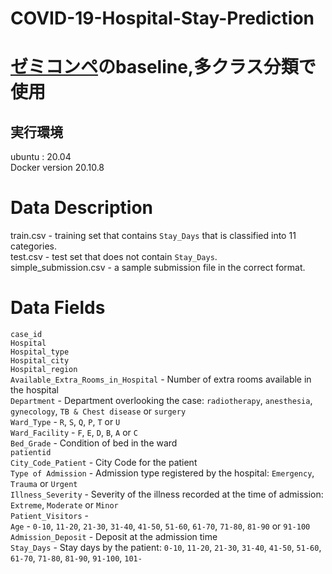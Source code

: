 # COVID-19-Hospital-Stay-Prediction

# [ゼミコンペ](https://www.kaggle.com/c/1056lab-covid19-hospital-stay-prediction/data?select=train.csv)のbaseline,多クラス分類で使用
## 実行環境
ubuntu : 20.04  
Docker version 20.10.8  


# Data Description
train.csv - training set that contains `Stay_Days` that is classified into 11 categories.  
test.csv - test set that does not contain `Stay_Days`.  
simple_submission.csv - a sample submission file in the correct format.  

# Data Fields  
`case_id`  
`Hospital`  
`Hospital_type`  
`Hospital_city`  
`Hospital_region`  
`Available_Extra_Rooms_in_Hospital` - Number of extra rooms available in the hospital  
`Department` - Department overlooking the case: `radiotherapy`, `anesthesia`, `gynecology`, `TB & Chest disease` or `surgery`  
`Ward_Type` - `R`, `S`, `Q`, `P`, `T` or `U`  
`Ward_Facility` - `F`, `E`, `D`, `B`, `A` or `C`  
`Bed_Grade` - Condition of bed in the ward  
`patientid`  
`City_Code_Patient` - City Code for the patient  
`Type of Admission` - Admission type registered by the hospital: `Emergency`, `Trauma` or `Urgent`  
`Illness_Severity` - Severity of the illness recorded at the time of admission: `Extreme`, `Moderate` or `Minor`  
`Patient_Visitors` -  
`Age` - `0-10`, `11-20`, `21-30`, `31-40`, `41-50`, `51-60`, `61-70`, `71-80`, `81-90` or `91-100`  
`Admission_Deposit` - Deposit at the admission time  
`Stay_Days` - Stay days by the patient: `0-10`, `11-20`, `21-30`, `31-40`, `41-50`, `51-60`, `61-70`, `71-80`, `81-90`, `91-100`, `101-`  

